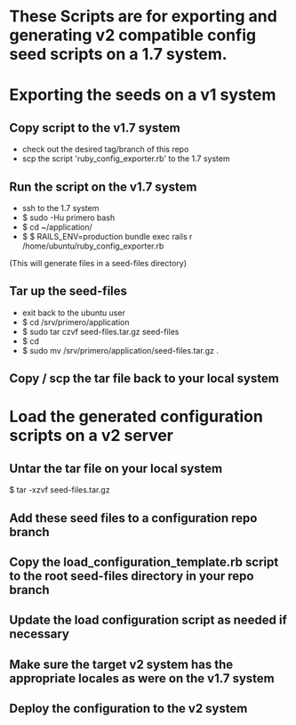 These Scripts are for exporting and generating v2 compatible config seed scripts on a 1.7 system.
==================================================================================================

Exporting the seeds on a v1 system
==================================

Copy script to the v1.7 system
------------------------------
- check out the desired tag/branch of this repo
- scp the script 'ruby_config_exporter.rb' to the 1.7 system


Run the script on the v1.7 system
---------------------------------
- ssh to the 1.7 system
- $ sudo -Hu primero bash
- $ cd ~/application/
- $ $ RAILS_ENV=production bundle exec rails r /home/ubuntu/ruby_config_exporter.rb

(This will generate files in a seed-files directory)


Tar up the seed-files
---------------------
- exit back to the ubuntu user
- $ cd /srv/primero/application
- $ sudo tar czvf seed-files.tar.gz seed-files
- $ cd
- $ sudo mv /srv/primero/application/seed-files.tar.gz .


Copy / scp the tar file back to your local system
-------------------------------------------------



Load the generated configuration scripts on a v2 server
=======================================================

Untar the tar file on your local system
----------------------------------------
$ tar -xzvf seed-files.tar.gz


Add these seed files to a configuration repo branch
---------------------------------------------------


Copy the load_configuration_template.rb script to the root seed-files directory in your repo branch
---------------------------------------------------------------------------------------------------


Update the load configuration script as needed if necessary
-----------------------------------------------------------


Make sure the target v2 system has the appropriate locales as were on the v1.7 system
-------------------------------------------------------------------------------------


Deploy the configuration to the v2 system
-----------------------------------------
